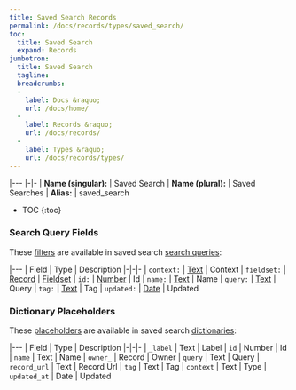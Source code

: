 ```yaml
---
title: Saved Search Records
permalink: /docs/records/types/saved_search/
toc:
  title: Saved Search
  expand: Records
jumbotron:
  title: Saved Search
  tagline: 
  breadcrumbs:
  -
    label: Docs &raquo;
    url: /docs/home/
  -
    label: Records &raquo;
    url: /docs/records/
  -
    label: Types &raquo;
    url: /docs/records/types/
---
```


|---
|-|-
| **Name (singular):** | Saved Search
| **Name (plural):** | Saved Searches
| **Alias:** | saved_search

* TOC
{:toc}

### Search Query Fields

These [filters](/docs/search/filters/) are available in saved search [search queries](/docs/search/):

|---
| Field | Type | Description
|-|-|-
| `context:` | [Text](/docs/search/filters/text/) | Context
| `fieldset:` | [Record](/docs/search/deep-search/) | [Fieldset](/docs/records/types/custom_fieldset/)
| `id:` | [Number](/docs/search/filters/numbers/) | Id
| `name:` | [Text](/docs/search/filters/text/) | Name
| `query:` | [Text](/docs/search/filters/text/) | Query
| `tag:` | [Text](/docs/search/filters/text/) | Tag
| `updated:` | [Date](/docs/search/filters/dates/) | Updated

### Dictionary Placeholders

These [placeholders](/docs/bots/scripting/placeholders/) are available in saved search [dictionaries](/docs/bots/behaviors/dictionaries/):

|---
| Field | Type | Description
|-|-|-
| `_label` | Text | Label
| `id` | Number | Id
| `name` | Text | Name
| `owner_` | Record | Owner
| `query` | Text | Query
| `record_url` | Text | Record Url
| `tag` | Text | Tag
| `context` | Text | Type
| `updated_at` | Date | Updated
